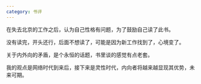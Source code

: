 ```yaml
---
category: 书评
---
```


在失去北京的工作之后，认为自己性格有问题，为了鼓励自己读了此书。

没有读完，开头还行，后面不想读了，可能是因为新工作找到了，心境变了。

关于内外向的矛盾，是个永恒的话题，书里谈的感觉有点老套。

我的观点是网络时代到来后，接下来是灵性时代，内向者将越来越显现其优势，未来可期。